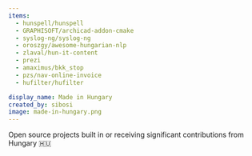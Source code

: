 ```yaml
---
items:
  - hunspell/hunspell
  - GRAPHISOFT/archicad-addon-cmake
  - syslog-ng/syslog-ng
  - oroszgy/awesome-hungarian-nlp
  - zlaval/hun-it-content
  - prezi
  - amaximus/bkk_stop
  - pzs/nav-online-invoice
  - hufilter/hufilter

display_name: Made in Hungary
created_by: sibosi
image: made-in-hungary.png
---
```


Open source projects built in or receiving significant contributions from Hungary 🇭🇺
